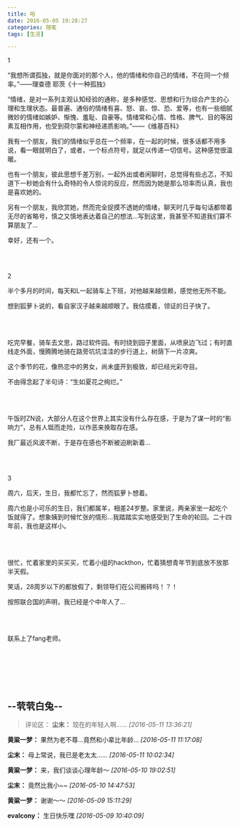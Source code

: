 ```yaml
---
title: 哈
date: 2016-05-05 19:28:27
categories: 随笔
tags: [生活]

---
```

1

“我想所谓孤独，就是你面对的那个人，他的情绪和你自己的情绪，不在同一个频率。”——理查德 耶茨《十一种孤独》

“情绪，是对一系列主观认知经验的通称，是多种感觉、思想和行为综合产生的心理和生理状态。最普遍、通俗的情绪有喜、怒、哀、惊、恐、爱等，也有一些细腻微妙的情绪如嫉妒、惭愧、羞耻、自豪等。情绪常和心情、性格、脾气、目的等因素互相作用，也受到荷尔蒙和神经递质影响。”——《维基百科》

我有一个朋友，我们的情绪似乎总在一个频率，在一起的时候，很多话都不用多说，看一眼就明白了，或者，一个标点符号，就足以传递一切信号。这种感觉很温暖。

也有一个朋友，彼此思想千差万别，一起外出或者闲聊时，总觉得有些忐忑，不知道下一秒她会有什么奇特的令人惊诧的反应，然而因为她是那么坦率而认真，我也是喜欢她的。

另有一个朋友，我欣赏她，然而完全捉摸不透她的情绪，聊天时几乎每句话都带着无尽的省略号，慎之又慎地表达着自己的想法...写到这里，我甚至不知道我们算不算朋友了...

幸好，还有一个。

<br /><br />

2

半个多月的时间，每天和L一起骑车上下班，对他越来越信赖，感觉他无所不能。

想到狐萝卜说的，看自家汉子越来越顺眼了。我估摸着，领证的日子快了。

<br /><br />

吃完早餐，骑车去文思，路过软件园。有时绕到园子里面，从喷泉边飞过；有时直线走外面，慢腾腾地骑在路旁坑坑洼洼的步行道上，树荫下一片凉爽。

这个季节的花，像热恋中的男女，尚未盛开到极致，却已经光彩夺目。

不由得念起了半句诗：“生如夏花之绚烂。”

<br /><br />

午饭时ZN说，大部分人在这个世界上其实没有什么存在感，于是为了谋一时的“影响力”，总有人铤而走险，以作恶来换取存在感。

我厂最近风波不断，于是存在感也不断被迫刷新着...

<br /><br />

3

周六，后天，生日，我都忙忘了，然而狐萝卜想着。

周六也是小可乐的生日，我们都属羊，相差24岁整。家里说，两亲家坐一起吃个饭就得了。想象姨到时候忙张的情形...我踏踏实实地感受到了生命的轮回。二十四年前，我也是这样小。

<br /><br />

很忙，忙着家里的买买买，忙着小组的hackthon，忙着猜想青年节到底放不放那半天假。

笑话，28周岁以下的都放假了，剩领导们在公司搬砖吗！？！

按照联合国的声明，我已经是个中年人了...

<br /><br />

联系上了fang老师。

<br /><br />

<br /><br />

--茕茕白兔--
---
>评论区：
>**尘末：** 现在的年轻人啊……  *[2016-05-11 13:36:21]*
>
**黄粱一梦：** 果然为老不尊...竟然和小辈比年龄...  *[2016-05-11 11:17:08]*
>
**尘末：** 母上常说，我已是老太太……  *[2016-05-11 10:02:34]*
>
**黄粱一梦：** 来，我们谈谈心理年龄～  *[2016-05-10 19:02:51]*
>
**尘末：** 竟然比我小~~  *[2016-05-10 14:47:53]*
>
**黄粱一梦：** 谢谢～～  *[2016-05-09 15:11:29]*
>
**evalcony：** 生日快乐嘿  *[2016-05-09 10:40:09]*
>
